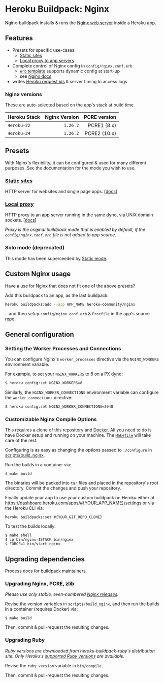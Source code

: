 # Heroku Buildpack: Nginx

Nginx-buildpack installs & runs the [Nginx web server](https://nginx.org/) inside a Heroku app.

## Features

* Presets for specific use-cases
	- [Static sites](static.md)
	- [Local proxy to app servers](proxy.md)
* Complete control of Nginx config in `config/nginx.conf.erb`
	- [`erb` template](https://github.com/ruby/erb) supports dynamic config at start-up
	- see [Nginx docs](https://nginx.org/en/docs/)
* writes [Heroku request ids](https://devcenter.heroku.com/articles/http-request-id) & server timing to access logs


### Nginx versions

These are auto-selected based on the app's stack at build time.

| Heroku Stack | Nginx Version | PCRE version |
|--------------|--------------:|-------------:|
| `Heroku-22` | `1.26.2` | PCRE1 (8.x) |
| `Heroku-24` | `1.26.2` | PCRE2 (10.x) |

## Presets

With Nginx's flexibility, it can be configured & used for many different purposes. See the documentation for the mode you wish to use.

### [Static sites](static.md)

HTTP server for websites and single page apps. [[docs](static.md)]

### [Local proxy](proxy.md)

HTTP proxy to an app server running in the same dyno, via UNIX domain sockets. [[docs](proxy.md)]

_Proxy is the original buildpack mode that is enabled by default, if the `config/nginx.conf.erb` file is not added to app source._

### Solo mode (deprecated)

This mode has been superceeded by [Static mode](static.md).

## Custom Nginx usage

Have a use for Nginx that does not fit one of the above presets?

Add this buildpack to an app, as the last buildpack:
```bash
heroku buildpacks:add --app APP_NAME heroku-community/nginx
```

…and then setup `config/nginx.conf.erb` & `Procfile` in the app's source repo.

## General configuration

### Setting the Worker Processes and Connections

You can configure Nginx's `worker_processes` directive via the
`NGINX_WORKERS` environment variable.

For example, to set your `NGINX_WORKERS` to 8 on a PX dyno:

```bash
$ heroku config:set NGINX_WORKERS=8
```

Similarly, the `NGINX_WORKER_CONNECTIONS` environment variable can configure the `worker_connections` directive:

```bash
$ heroku config:set NGINX_WORKER_CONNECTIONS=2048
```

### Customizable Nginx Compile Options

This requires a clone of this repository and [Docker](https://www.docker.com/). All you need to do is have Docker setup and running on your machine. The [`Makefile`](Makefile) will take care of the rest.

Configuring is as easy as changing the options passed to `./configure` in [scripts/build_nginx](scripts/build_nginx).

Run the builds in a container via:

```
$ make build
```

The binaries will be packed into `tar` files and placed in the repository's root directory. Commit the changes and push your repository.

Finally update your app to use your custom buildpack on Heroku either at https://dashboard.heroku.com/apps/#{YOUR_APP_NAME}/settings or via the Heroku CLI via:

```
heroku buildpacks:set #{YOUR_GIT_REPO_CLONE}
```

To test the builds locally:

```
$ make shell
$ cp bin/nginx-$STACK bin/nginx
$ FORCE=1 bin/start-nginx
```

## Upgrading dependencies

Process docs for buildpack maintainers.

### Upgrading Nginx, PCRE, zlib

_Please use only stable, even-numbered [Nginx releases](https://nginx.org/en/download.html)._

Revise the version variables in `scripts/build_nginx`, and then run the builds in a container (requires Docker) via:

```
$ make build
```

Then, commit & pull-request the resulting changes.

### Upgrading Ruby

_Ruby versions are downloaded from heroku-buildpack-ruby's distribution site. Only Heroku's [supported Ruby versions](https://devcenter.heroku.com/articles/ruby-support#ruby-versions) are available._

Revise the `ruby_version` variable in `bin/compile`.

Then, commit & pull-request the resulting changes.
